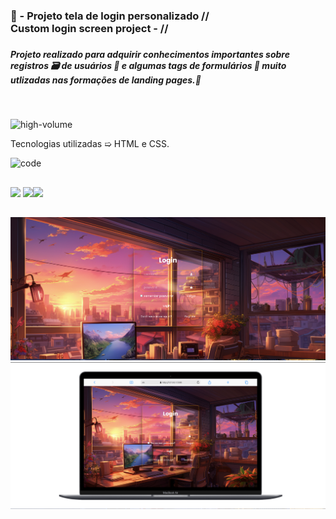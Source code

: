 <h3>🚀 - Projeto tela de login personalizado //<br>Custom login screen project - //<h3> 

<h5>Projeto realizado para adquirir conhecimentos importantes sobre registros 🗃️  de usuários 🪪 e algumas tags de formulários 📝 muito utlizadas nas formações de landing pages.📌</h5><br>

 <img width="50" height="50" src="https://img.icons8.com/wired/64/FFFFFF/high-volume.png" alt="high-volume"/><p>Tecnologias utilizadas ➯ HTML e CSS.</p><img width="35" height="35" src="https://img.icons8.com/3d-fluency/94/code.png" alt="code"/>

<h2></h2>

<img src="https://img.icons8.com/fluency/48/html-5.png"> <img src="https://img.icons8.com/external-ddara-lineal-color-ddara/64/external-gamer-professions-ddara-lineal-color-ddara.png"><img src="https://img.icons8.com/fluency/48/css3.png">

<h2></h2>


<img src="https://github.com/HallanOliveiraa/newprojects/blob/main/public/Screenshot%20from%202024-12-09%2019-36-25.png?raw=true">

<img src="https://github.com/HallanOliveiraa/newprojects/blob/main/public/Screenshot%20from%202024-12-09%2019-56-55.png?raw=true">







